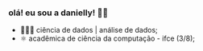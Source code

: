 ### olá! eu sou a danielly! 👋🏼

- 👩🏻‍💻 ciência de dados | análise de dados;
- ⚛️ acadêmica de ciência da computação - ifce (3/8);
